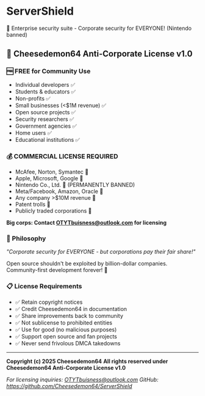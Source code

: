 # ServerShield
🧀 Enterprise security suite - Corporate security for EVERYONE! (Nintendo banned)

## 📄 Cheesedemon64 Anti-Corporate License v1.0

### 🆓 FREE for Community Use
- Individual developers ✅
- Students & educators ✅
- Non-profits ✅
- Small businesses (<$1M revenue) ✅
- Open source projects ✅
- Security researchers ✅
- Government agencies ✅
- Home users ✅
- Educational institutions ✅

### 💰 COMMERCIAL LICENSE REQUIRED
- McAfee, Norton, Symantec 🚫
- Apple, Microsoft, Google 🚫
- Nintendo Co., Ltd. 🚫 (PERMANENTLY BANNED)
- Meta/Facebook, Amazon, Oracle 🚫
- Any company >$10M revenue 🚫
- Patent trolls 🚫
- Publicly traded corporations 🚫

**Big corps: Contact OTYTbuisness@outlook.com for licensing**

### 🧀 Philosophy
*"Corporate security for EVERYONE - but corporations pay their fair share!"*

Open source shouldn't be exploited by billion-dollar companies.
Community-first development forever! 🤝

### 📋 License Requirements
- ✅ Retain copyright notices
- ✅ Credit Cheesedemon64 in documentation
- ✅ Share improvements back to community
- ✅ Not sublicense to prohibited entities
- ✅ Use for good (no malicious purposes)
- ✅ Support open source and fan projects
- ✅ Never send frivolous DMCA takedowns

---

**Copyright (c) 2025 Cheesedemon64**
**All rights reserved under Cheesedemon64 Anti-Corporate License v1.0**

*For licensing inquiries: OTYTbuisness@outlook.com*
*GitHub: https://github.com/Cheesedemon64/ServerShield*
